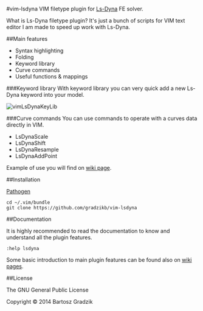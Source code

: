 #vim-lsdyna
VIM filetype plugin for [Ls-Dyna](http://www.lstc.com) FE solver.

What is Ls-Dyna filetype plugin? It's just a bunch of scripts for VIM text editor I am made to speed up work with Ls-Dyna.

##Main features
- Syntax highlighting
- Folding
- Keyword library
- Curve commands
- Useful functions & mappings

###Keyword library
With keyword library you can very quick add a new Ls-Dyna keyword into your model.

![vimLsDynaKeyLib](https://raw.github.com/wiki/gradzikb/vim-lsdyna/screenshots/vimLsDynaKeyLib.gif)

###Curve commands
You can use commands to operate with a curves data directly in VIM.
- LsDynaScale
- LsDynaShift
- LsDynaResample
- LsDynaAddPoint

Example of use you will find on [wiki page](https://github.com/gradzikb/vim-lsdyna/wiki/Curve-Commands).

##Installation

[Pathogen](https://github.com/tpope/vim-pathogen)

```
cd ~/.vim/bundle
git clone https://github.com/gradzikb/vim-lsdyna
```

##Documentation

It is highly recommended to read the documentation to know and understand all the plugin features.

`:help lsdyna`

Some basic introduction to main plugin features can be found also on [wiki pages](https://github.com/gradzikb/vim-lsdyna/wiki).

##License

The GNU General Public License

Copyright &copy; 2014 Bartosz Gradzik
